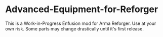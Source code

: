 # Advanced-Equipment-for-Reforger

This is a Work-in-Progress Enfusion mod for Arma Reforger. Use at your own risk. Some parts may change drastically until it's first release.
